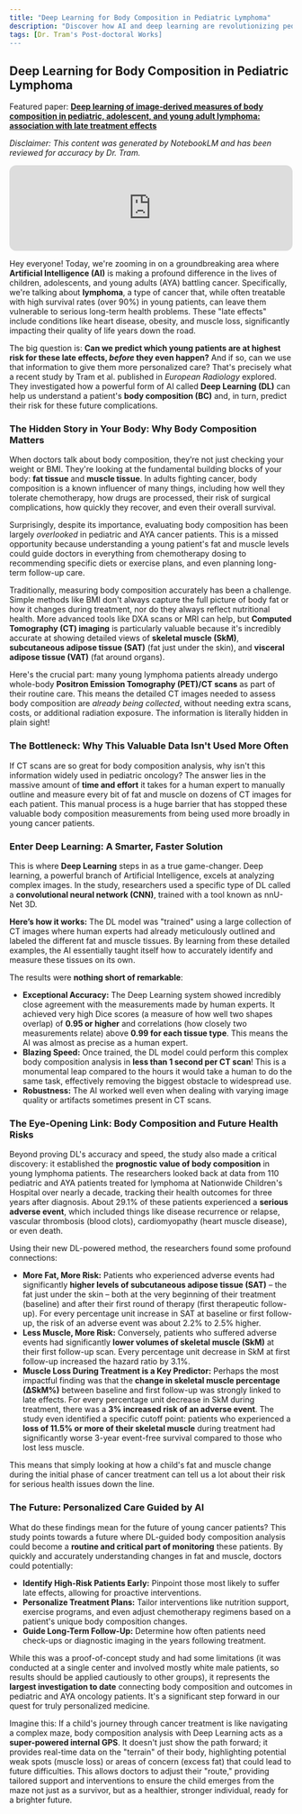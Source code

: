 ```yaml
---
title: "Deep Learning for Body Composition in Pediatric Lymphoma"
description: "Discover how AI and deep learning are revolutionizing pediatric cancer care by analyzing body composition from routine CT scans. Learn how this breakthrough technology can predict which young lymphoma patients face higher risks of serious complications—and how it's paving the way for truly personalized treatment plans."
tags: [Dr. Tram's Post-doctoral Works]
---
```

## Deep Learning for Body Composition in Pediatric Lymphoma

Featured paper: [**Deep learning of image‑derived measures of body composition in pediatric, adolescent, and young adult lymphoma: association with late treatment effects**](https://doi.org/10.1007/s00330-023-09587-z)

*Disclaimer: This content was generated by NotebookLM and has been reviewed for accuracy by Dr. Tram.*

<div align="center">
    <iframe data-testid="embed-iframe" style="border-radius:12px" src="https://open.spotify.com/embed/episode/0LUwBWkeWFiGK64lcEmCXO?utm_source=generator&theme=0" width="100%" height="152" frameBorder="0" allowfullscreen="" allow="autoplay; clipboard-write; encrypted-media; fullscreen; picture-in-picture" loading="lazy"></iframe>
</div>

Hey everyone! Today, we're zooming in on a groundbreaking area where **Artificial Intelligence (AI)** is making a profound difference in the lives of children, adolescents, and young adults (AYA) battling cancer. Specifically, we're talking about **lymphoma**, a type of cancer that, while often treatable with high survival rates (over 90%) in young patients, can leave them vulnerable to serious long-term health problems. These "late effects" include conditions like heart disease, obesity, and muscle loss, significantly impacting their quality of life years down the road.

The big question is: **Can we predict which young patients are at highest risk for these late effects, *before* they even happen?** And if so, can we use that information to give them more personalized care? That's precisely what a recent study by Tram et al. published in *European Radiology* explored. They investigated how a powerful form of AI called **Deep Learning (DL)** can help us understand a patient's **body composition (BC)** and, in turn, predict their risk for these future complications.

### The Hidden Story in Your Body: Why Body Composition Matters

When doctors talk about body composition, they’re not just checking your weight or BMI. They're looking at the fundamental building blocks of your body: **fat tissue** and **muscle tissue**. In adults fighting cancer, body composition is a known influencer of many things, including how well they tolerate chemotherapy, how drugs are processed, their risk of surgical complications, how quickly they recover, and even their overall survival.

Surprisingly, despite its importance, evaluating body composition has been largely *overlooked* in pediatric and AYA cancer patients. This is a missed opportunity because understanding a young patient's fat and muscle levels could guide doctors in everything from chemotherapy dosing to recommending specific diets or exercise plans, and even planning long-term follow-up care.

Traditionally, measuring body composition accurately has been a challenge. Simple methods like BMI don't always capture the full picture of body fat or how it changes during treatment, nor do they always reflect nutritional health. More advanced tools like DXA scans or MRI can help, but **Computed Tomography (CT) imaging** is particularly valuable because it's incredibly accurate at showing detailed views of **skeletal muscle (SkM)**, **subcutaneous adipose tissue (SAT)** (fat just under the skin), and **visceral adipose tissue (VAT)** (fat around organs).

Here's the crucial part: many young lymphoma patients already undergo whole-body **Positron Emission Tomography (PET)/CT scans** as part of their routine care. This means the detailed CT images needed to assess body composition are *already being collected*, without needing extra scans, costs, or additional radiation exposure. The information is literally hidden in plain sight!

### The Bottleneck: Why This Valuable Data Isn't Used More Often

If CT scans are so great for body composition analysis, why isn't this information widely used in pediatric oncology? The answer lies in the massive amount of **time and effort** it takes for a human expert to manually outline and measure every bit of fat and muscle on dozens of CT images for each patient. This manual process is a huge barrier that has stopped these valuable body composition measurements from being used more broadly in young cancer patients.

### Enter Deep Learning: A Smarter, Faster Solution

This is where **Deep Learning** steps in as a true game-changer. Deep learning, a powerful branch of Artificial Intelligence, excels at analyzing complex images. In the study, researchers used a specific type of DL called a **convolutional neural network (CNN)**, trained with a tool known as nnU-Net 3D.

**Here’s how it works:** The DL model was "trained" using a large collection of CT images where human experts had already meticulously outlined and labeled the different fat and muscle tissues. By learning from these detailed examples, the AI essentially taught itself how to accurately identify and measure these tissues on its own.

The results were **nothing short of remarkable**:
*   **Exceptional Accuracy:** The Deep Learning system showed incredibly close agreement with the measurements made by human experts. It achieved very high Dice scores (a measure of how well two shapes overlap) of **0.95 or higher** and correlations (how closely two measurements relate) above **0.99 for each tissue type**. This means the AI was almost as precise as a human expert.
*   **Blazing Speed:** Once trained, the DL model could perform this complex body composition analysis in **less than 1 second per CT scan**! This is a monumental leap compared to the hours it would take a human to do the same task, effectively removing the biggest obstacle to widespread use.
*   **Robustness:** The AI worked well even when dealing with varying image quality or artifacts sometimes present in CT scans.

### The Eye-Opening Link: Body Composition and Future Health Risks

Beyond proving DL's accuracy and speed, the study also made a critical discovery: it established the **prognostic value of body composition** in young lymphoma patients. The researchers looked back at data from 110 pediatric and AYA patients treated for lymphoma at Nationwide Children's Hospital over nearly a decade, tracking their health outcomes for three years after diagnosis. About 29.1% of these patients experienced a **serious adverse event**, which included things like disease recurrence or relapse, vascular thrombosis (blood clots), cardiomyopathy (heart muscle disease), or even death.

Using their new DL-powered method, the researchers found some profound connections:
*   **More Fat, More Risk:** Patients who experienced adverse events had significantly **higher levels of subcutaneous adipose tissue (SAT)** – the fat just under the skin – both at the very beginning of their treatment (baseline) and after their first round of therapy (first therapeutic follow-up). For every percentage unit increase in SAT at baseline or first follow-up, the risk of an adverse event was about 2.2% to 2.5% higher.
*   **Less Muscle, More Risk:** Conversely, patients who suffered adverse events had significantly **lower volumes of skeletal muscle (SkM)** at their first follow-up scan. Every percentage unit decrease in SkM at first follow-up increased the hazard ratio by 3.1%.
*   **Muscle Loss During Treatment is a Key Predictor:** Perhaps the most impactful finding was that the **change in skeletal muscle percentage (∆SkM%)** between baseline and first follow-up was strongly linked to late effects. For every percentage unit decrease in SkM during treatment, there was a **3% increased risk of an adverse event**. The study even identified a specific cutoff point: patients who experienced a **loss of 11.5% or more of their skeletal muscle** during treatment had significantly worse 3-year event-free survival compared to those who lost less muscle.

This means that simply looking at how a child's fat and muscle change during the initial phase of cancer treatment can tell us a lot about their risk for serious health issues down the line.

### The Future: Personalized Care Guided by AI

What do these findings mean for the future of young cancer patients? This study points towards a future where DL-guided body composition analysis could become a **routine and critical part of monitoring** these patients. By quickly and accurately understanding changes in fat and muscle, doctors could potentially:
*   **Identify High-Risk Patients Early:** Pinpoint those most likely to suffer late effects, allowing for proactive interventions.
*   **Personalize Treatment Plans:** Tailor interventions like nutrition support, exercise programs, and even adjust chemotherapy regimens based on a patient's unique body composition changes.
*   **Guide Long-Term Follow-Up:** Determine how often patients need check-ups or diagnostic imaging in the years following treatment.

While this was a proof-of-concept study and had some limitations (it was conducted at a single center and involved mostly white male patients, so results should be applied cautiously to other groups), it represents the **largest investigation to date** connecting body composition and outcomes in pediatric and AYA oncology patients. It's a significant step forward in our quest for truly personalized medicine.

Imagine this: If a child's journey through cancer treatment is like navigating a complex maze, body composition analysis with Deep Learning acts as a **super-powered internal GPS**. It doesn't just show the path forward; it provides real-time data on the "terrain" of their body, highlighting potential weak spots (muscle loss) or areas of concern (excess fat) that could lead to future difficulties. This allows doctors to adjust their "route," providing tailored support and interventions to ensure the child emerges from the maze not just as a survivor, but as a healthier, stronger individual, ready for a brighter future.